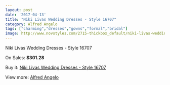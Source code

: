 ```yaml
---
layout: post
date: '2017-04-13'
title: "Niki Livas Wedding Dresses - Style 16707"
category: Alfred Angelo
tags: ["charming","dresses","gowns","formal","bridal"]
image: http://www.novstyles.com/2715-thickbox_default/niki-livas-wedding-dresses-style-16707.jpg
---
```

Niki Livas Wedding Dresses - Style 16707

On Sales: **$301.28**
<a href="https://www.novstyles.com/en/alfred-angelo/1547-niki-livas-wedding-dresses-style-16707.html"><amp-img layout="responsive" width="600" height="600" src="//www.novstyles.com/2715-thickbox_default/niki-livas-wedding-dresses-style-16707.jpg" alt="Niki Livas Wedding Dresses - Style 16707 0" /></a>

Buy it: [Niki Livas Wedding Dresses - Style 16707](https://www.novstyles.com/en/alfred-angelo/1547-niki-livas-wedding-dresses-style-16707.html "Niki Livas Wedding Dresses - Style 16707")

View more: [Alfred Angelo](https://www.novstyles.com/en/10-alfred-angelo "Alfred Angelo")